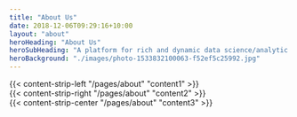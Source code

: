 ```yaml
---
title: "About Us"
date: 2018-12-06T09:29:16+10:00
layout: "about"
heroHeading: "About Us"
heroSubHeading: "A platform for rich and dynamic data science/analytic services."
heroBackground: "./images/photo-1533832100063-f52ef5c25992.jpg"
---
```


<div>
{{< content-strip-left "/pages/about" "content1" >}}
</div>

<div>
{{< content-strip-right "/pages/about" "content2" >}}
</div>

<div>
{{< content-strip-center "/pages/about" "content3" >}}
</div>
